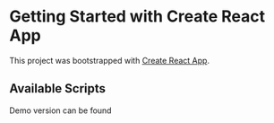 # Getting Started with Create React App

This project was bootstrapped with [Create React App](https://github.com/facebook/create-react-app).

## Available Scripts

Demo version can be found 





